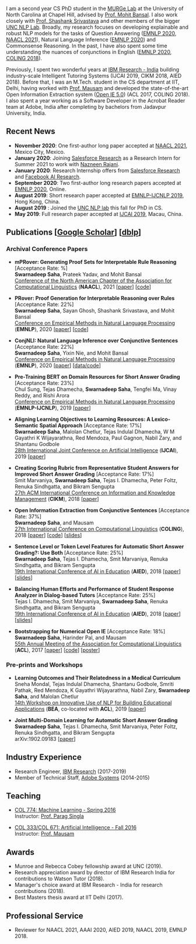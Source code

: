 I am a second year CS PhD student in the [MURGe Lab](https://murgelab.cs.unc.edu/) at the University of North Carolina at Chapel Hill, advised by [Prof. Mohit Bansal](http://www.cs.unc.edu/~mbansal/). I also work closely with [Prof. Shashank Srivastava](https://www.ssriva.com/) and other members of the bigger [UNC NLP Lab](https://nlp.cs.unc.edu/). Broadly, my research focuses on developing explainable and robust NLP models for the tasks of Question Answering ([EMNLP 2020](https://arxiv.org/abs/2010.02830), [NAACL 2021]()), Natural Language Inference ([EMNLP 2020](https://arxiv.org/abs/2010.10418)) and Commonsense Reasoning. In the past, I have also spent some time understanding the nuances of conjunctions in English ([EMNLP 2020](https://arxiv.org/abs/2010.10418), [COLING 2018](https://swarnahub.github.io/papers/COLING18.pdf)).

Previously, I spent two wonderful years at [IBM Research - India](https://www.research.ibm.com/labs/india/) building industry-scale Intelligent Tutoring Systems (IJCAI 2019, CIKM 2018, AIED 2018). Before that, I was an M.Tech. student in the CS department at IIT, Delhi, having worked with [Prof. Mausam](http://www.cse.iitd.ac.in/~mausam/) and developed the state-of-the-art Open Information Extraction system ([Open IE 5.0](https://github.com/dair-iitd/OpenIE-standalone)) (ACL 2017, COLING 2018). I also spent a year working as a Software Developer in the Acrobat Reader team at Adobe, India after completing by bachelors from Jadavpur University, India.

## Recent News

* **November 2020**: One first-author long paper accepted at [NAACL 2021](https://2021.naacl.org/), Mexico City, Mexico.  
* **January 2020**: Joining [Salesforce Research](https://einstein.ai/) as a Research Intern for Summer 2021 to work with [Nazneen Rajani](http://www.nazneenrajani.com/).  
* **January 2020**: Research Internship offers from [Salesforce Research](https://einstein.ai/) and [Facebook AI Research](https://ai.facebook.com/).    
* **September 2020**: Two first-author long research papers accepted at [EMNLP 2020](https://2020.emnlp.org/), Online.
* **August 2019**: Short research paper accepted at [EMNLP-IJCNLP 2019](http://emnlp-ijcnlp2019.org/), Hong Kong, China.
* **August 2019** : Joined the [UNC NLP lab](https://nlp.cs.unc.edu/) this fall for PhD in CS.
* **May 2019**: Full research paper accepted at [IJCAI 2019](https://www.ijcai19.org/), Macau, China.

## Publications [[Google Scholar](https://scholar.google.co.in/citations?user=sY5SyBgAAAAJ&hl=en)] [[dblp](https://dblp.uni-trier.de/pers/hd/s/Saha:Swarnadeep)]

### Archival Conference Papers

* **mPRover: Generating Proof Sets for Interpretable Rule Reasoning** [Acceptance Rate: %]   
**Swarnadeep Saha**, Prateek Yadav, and Mohit Bansal  
[Conference of the North American Chapter of the Association for Computational Linguistics](https://2021.naacl.org/) (**NAACL**), 2021
[[paper]()] [[code]()]

* **PRover: Proof Generation for Interpretable Reasoning over Rules** [Acceptance Rate: 22%]  
**Swarnadeep Saha**, Sayan Ghosh, Shashank Srivastava, and Mohit Bansal  
[Conference on Empirical Methods in Natural Language Processing](https://2020.emnlp.org/) (**EMNLP**), 2020
[[paper](https://arxiv.org/abs/2010.02830)] [[code](https://github.com/swarnaHub/PRover)]

* **ConjNLI: Natural Language Inference over Conjunctive Sentences** [Acceptance Rate: 22%]   
**Swarnadeep Saha**, Yixin Nie, and Mohit Bansal  
[Conference on Empirical Methods in Natural Language Processing](https://2020.emnlp.org/) (**EMNLP**), 2020
[[paper](https://arxiv.org/abs/2010.10418)] [[data/code](https://github.com/swarnaHub/ConjNLI)]

* **Pre-Training BERT on Domain Resources for Short Answer Grading** [Acceptance Rate: 23%]  
Chul Sung, Tejas Dhamecha, **Swarnadeep Saha**, Tengfei Ma, Vinay Reddy, and Rishi Arora  
[Conference on Empirical Methods in Natural Language Processing](http://emnlp-ijcnlp2019.org/) (**EMNLP-IJCNLP**), 2019
[[paper](https://swarnahub.github.io/papers/EMNLP19.pdf)]  

* **Aligning Learning Objectives to Learning Resources: A Lexico-Semantic Spatial Approach** [Acceptance Rate: 17%]  
**Swarnadeep Saha**, Malolan Chetlur, Tejas Indulal Dhamecha, W M Gayathri K Wijayarathna, Red Mendoza, Paul Gagnon, Nabil Zary, and Shantanu Godbole  
[28th International Joint Conference on Artificial Intelligence](https://www.ijcai19.org/) (**IJCAI**), 2019
[[paper](https://swarnahub.github.io/papers/IJCAI19.pdf)]  

* **Creating Scoring Rubric from Representative Student Answers for Improved Short Answer Grading**  [Acceptance Rate: 17%]  
Smit Marvaniya, **Swarnadeep Saha**, Tejas I. Dhamecha, Peter Foltz, Renuka Sindhgatta, and Bikram Sengupta  
[27th ACM International Conference on Information and Knowledge Management](https://www.cikm2018.units.it/) (**CIKM**), 2018
[[paper](https://swarnahub.github.io/papers/CIKM18.pdf)]

* **Open Information Extraction from Conjunctive Sentences** [Acceptance Rate: 37%]  
**Swarnadeep Saha**, and Mausam  
[27th International Conference on Computational Linguistics](https://coling2018.org/) (**COLING**), 2018
[[paper](https://swarnahub.github.io/papers/COLING18.pdf)] [[code](https://github.com/dair-iitd/OpenIE-standalone)] [[slides](https://swarnahub.github.io/papers/COLING18Slides.pptx)]

* **Sentence Level or Token Level Features for Automatic Short Answer Grading?: Use Both** [Acceptance Rate: 25%]  
**Swarnadeep Saha**, Tejas I. Dhamecha, Smit Marvaniya, Renuka Sindhgatta, and Bikram Sengupta  
[19th International Conference of AI in Education](https://aied2018.utscic.edu.au/) (**AIED**), 2018
[[paper](https://swarnahub.github.io/papers/AIED18a.pdf)] [[slides](https://swarnahub.github.io/papers/AIED18aSlides.pptx)]

* **Balancing Human Efforts and Performance of Student Response Analyzer in Dialog-based Tutors** [Acceptance Rate: 25%]  
Tejas I. Dhamecha, Smit Marvaniya, **Swarnadeep Saha**, Renuka Sindhgatta, and Bikram Sengupta  
[19th International Conference of AI in Education](https://aied2018.utscic.edu.au/) (**AIED**), 2018
[[paper](https://swarnahub.github.io/papers/AIED18b.pdf)] [[slides](https://swarnahub.github.io/papers/AIED18bSlides.pptx)]

* **Bootstrapping for Numerical Open IE** [Acceptance Rate: 18%]  
**Swarnadeep Saha**, Harinder Pal, and Mausam  
[55th Annual Meeting of the Association for Computational Linguistics](http://acl2017.org/) (**ACL**), 2017
[[paper](https://swarnahub.github.io/papers/ACL17.pdf)] [[code](https://github.com/dair-iitd/OpenIE-standalone)] [[poster](https://swarnahub.github.io/papers/ACL17Poster.pdf)]

### Pre-prints and Workshops


* **Learning Outcomes and Their Relatedness in a Medical Curriculum**  
Sneha Mondal, Tejas Indulal Dhamecha, Shantanu Godbole, Smriti Pathak, Red Mendoza, K Gayathri Wijayarathna, Nabil Zary, **Swarnadeep Saha**, and Malolan Chetlur  
[14th Workshop on Innovative Use of NLP for Building Educational Applications](https://sig-edu.org/bea/2019) (**BEA**, co-located with **ACL**), 2019
[[paper](https://swarnahub.github.io/papers/BEA19.pdf)]  

* **Joint Multi-Domain Learning for Automatic Short Answer Grading**  
**Swarnadeep Saha**, Tejas I. Dhamecha, Smit Marvaniya, Peter Foltz, Renuka Sindhgatta, and Bikram Sengupta  
arXiv:1902.09183
[[paper](https://swarnahub.github.io/papers/arxiv19.pdf)]  

## Industry Experience

* Research Engineer, [IBM Research](https://www.research.ibm.com/labs/india/) (2017-2019)
* Member of Technical Staff, [Adobe Systems](https://www.adobe.com/in/) (2014-2015)

## Teaching

* [COL 774: Machine Learning - Spring 2016](http://www.cse.iitd.ac.in/~parags/teaching/2017/sp17/col774/)  
Instructor: [Prof. Parag Singla](http://www.cse.iitd.ac.in/~parags/teaching.html)

* [COL 333/COL 671: Artificial Intelligence - Fall 2016](http://www.cse.iitd.ac.in/~mausam/courses/col333/autumn2016/)  
Instructor: [Prof. Mausam](http://www.cse.iitd.ac.in/~mausam/)

## Awards

* Munroe and Rebecca Cobey fellowship award at UNC (2019). 
* Research appreciation award by director of IBM Research India for contributions to Watson Tutor (2018).
* Manager's choice award at IBM Research - India for research contributions (2018).
* Best Masters thesis award at IIT Delhi (2017).

## Professional Service

* Reviewer for NAACL 2021, AAAI 2020, AIED 2019, NAACL 2019, EMNLP 2018.
